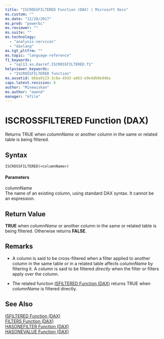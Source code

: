 ```yaml
---
title: "ISCROSSFILTERED Function (DAX) | Microsoft Docs"
ms.custom: ""
ms.date: "12/28/2017"
ms.prod: "powerbi"
ms.reviewer: ""
ms.suite: ""
ms.technology: 
  - "analysis-services"
  - "daxlang"
ms.tgt_pltfrm: ""
ms.topic: "language-reference"
f1_keywords: 
  - "sql13.as.daxref.ISCROSSFILTERED.f1"
helpviewer_keywords: 
  - "ISCROSSFILTERED function"
ms.assetid: bbba9123-3c8a-45d3-ad63-e9e4db9e946a
caps.latest.revision: 8
author: "Minewiskan"
ms.author: "owend"
manager: "kfile"
---
```

# ISCROSSFILTERED Function (DAX)
Returns TRUE when *columnName* or another column in the same or related table is being filtered.  
  
## Syntax  
  
```  
ISCROSSFILTERED(<columnName>)  
```  
  
#### Parameters  
columnName  
The name of an existing column, using standard DAX syntax. It cannot be an expression.  
  
## Return Value  
**TRUE** when *columnName* or another column in the same or related table is being filtered. Otherwise returns **FALSE**.  
  
## Remarks  
  
-   A column is said to be cross-filtered when a filter applied to another column in the same table or in a related table affects *columnName* by filtering it.  A column is said to be filtered *directly* when the filter or filters apply over the column.  
  
-   The related function [ISFILTERED Function &#40;DAX&#41;](isfiltered-function-dax.md) returns TRUE when *columnName* is filtered directly.  
  
  
## See Also  
[ISFILTERED Function &#40;DAX&#41;](isfiltered-function-dax.md)  
[FILTERS Function &#40;DAX&#41;](filters-function-dax.md)  
[HASONEFILTER Function &#40;DAX&#41;](hasonefilter-function-dax.md)  
[HASONEVALUE Function &#40;DAX&#41;](hasonevalue-function-dax.md)  
  

